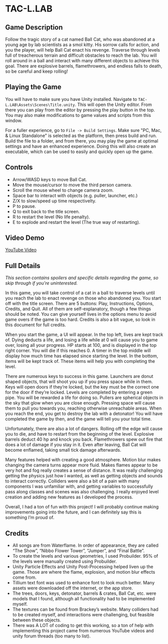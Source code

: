 # TAC-L.LAB

## Game Description
Follow the tragic story of a cat named Ball Cat, who was abandoned at a young age by lab scientists as a smol kitty. His sorrow calls for action, and you the player, will help Ball Cat enact his revenge. Traverse through levels full of treacherous terrain and difficult obstacles to reach the lab. You will roll around in a ball and interact with many different objects to achieve this goal. There are explosive barrels, flamethrowers, and endless falls to death, so be careful and keep rolling!

## Playing the Game
You will have to make sure you have Unity installed. Navigate to `TAC-L.LAB\Assets\Scenes\Title.unity`. This will open the Unity editor. From there you can play from the editor by pressing the play button in the top. You may also make modifications to game values and scripts from this window.

For a fuller experience, go to `File -> Build Settings`. Make sure "PC, Mac, & Linux Standalone" is selected as the platform, then press build and run. Build the file to a folder, and from there, you may play the game at optimal settings and have an enhanced experience. Doing this will also create an executable, which can be used to easily and quickly open up the game.

## Controls
* Arrow/WASD keys to move Ball Cat.
* Move the mouse/cursor to move the third person camera.
* Scroll the mouse wheel to change camera zoom.
* Space bar to interact with objects (e.g. puller, launcher, etc.) 
* Z/X to slow/speed up time respectivelty.
* P to pause.
* Q to exit back to the title screen.
* R to restart the level (No life penalty).
* E to explode and restart the level (The true way of restarting).

## Video Demo
[YouTube Video](https://www.youtube.com/watch?v=PPTq59U9-YA)

## Full Details
*This section contains spoilers and specific details regarding the game, so skip through if you're uninterested.*

In this game, you will take control of a cat in a ball to traverse levels until you reach the lab to enact revenge on those who abandoned you. You start off with the title screen. There are 5 buttons: Play, Instructions, Options, Credits, and Quit. All of them are self-explanatory, though a few things should be noted. You can give yourself lives in the options menu to avoid game overs if the game is too hard. Credits is also a bit vague, so look in this document for full credits.

When you start the game, a UI will appear. In the top left, lives are kept track of. Dying deducts a life, and losing a life while at 0 will cause you to game over, losing all your progress. HP starts at 100, and is displayed in the top right corner. You will die if this reaches 0. A timer in the top middle will display how much time has elapsed since starting the level. In the bottom, items will be kept track of. These items will help you with completing the level.

There are numerous keys to success in this game. Launchers are donut shaped objects, that will shoot you up if you press space while in them. Keys will open doors if they’re locked, but the key must be the correct one for the door if they’re locked. Levels are completed by entering a green pipe. You will be rewarded a life for doing so. Pullers are spherical objects in the sky that glow when you are close enough. Pressing space will cause them to pull you towards you, reaching otherwise unreachable areas. 	When you reach the end, you get to destroy the lab with a detonator! You will have completed the game by then, and the game will tell you your total time.

Unfortunately, there are also a lot of dangers. Rolling off the edge will cause you to die, and have to restart from the beginning of the level. Explosive barrels deduct 40 hp and knock you back. Flamethrowers spew out fire that does a lot of damage if you stay in it. Even after leaving, Ball Cat will become enflamed, taking small tick damage afterwards.

Many features helped with creating a good atmosphere. Motion blur makes changing the camera turns appear more fluid. Makes flames appear to be very hot and fog really creates a sense of distance. It was really challenging getting the physics just how I wanted, as well as getting objects and sounds to interact correctly. Colliders were also a bit of a pain with many components I was unfamiliar with, and getting variables to successfully pass along classes and scenes was also challenging. I really enjoyed level creation and adding new features as I developed the process.

Overall, I had a ton of fun with this project! I will probably continue making improvements going into the future, and I can definitely say this is something I’m proud of.

## Credits
* All songs are from Waterflame. In order of appearance, they are called “The Show”, “Nibbo Flower Tower”, “Jumper”, and “Final Battle”. 
* To create the levels and various geometries, I used Probuilder. 95% of the levels were manually created using Probuilder. 
* Unity Particle Effects and Unity Post-Processing helped liven up the game. Those are where the flame, explosion, and motion blur effects come from. 
* Tillium text font was used to enhance font to look much better. Many assets were downloaded off the internet, or the app store. 
* The trees, doors, keys, detonator, barrels & crates, Ball Cat, etc. were models that I found, although all functionality had to be implemented myself. 
* The textures can be found from Brackey’s website. Many colliders had to be created myself, and interactions were challenging, but feasible between these objects. 
* There was A LOT of coding to get this working, so a ton of help with implementing this project came from numerous YouTube videos and unity forum threads (too many to list). 
